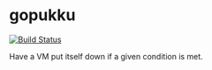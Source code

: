 # gopukku

[![Build Status](https://cloud.drone.io/api/badges/jlucktay/gopukku/status.svg)](https://cloud.drone.io/jlucktay/gopukku)

Have a VM put itself down if a given condition is met.
